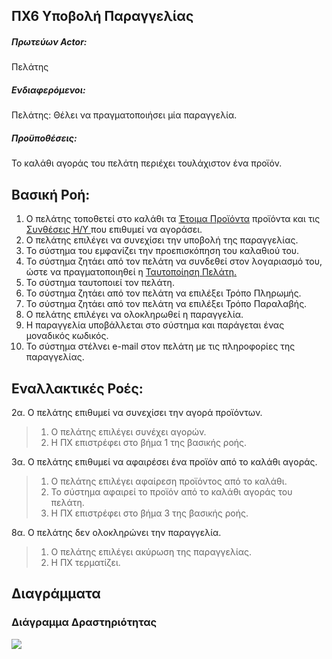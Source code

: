 ΠΧ6 Υποβολή Παραγγελίας
---

##### Πρωτεύων Actor:
Πελάτης

##### Ενδιαφερόμενοι:
Πελάτης: Θέλει να πραγματοποιήσει μία παραγγελία.

##### Προϋποθέσεις:
Το καλάθι αγοράς του πελάτη περιέχει τουλάχιστον ένα προϊόν.

## Βασική Ροή:
1. Ο πελάτης τοποθετεί στο καλάθι τα 
[<a href="https://gitlab.com/softeng-2019-20/pc-store/-/blob/master/requirements/uc3.md">Έτοιμα Προϊόντα</a>]()
προϊόντα και τις 
[<a href="https://gitlab.com/softeng-2019-20/pc-store/-/blob/master/requirements/uc4.md">Συνθέσεις Η/Υ </a>]()
που επιθυμεί να αγοράσει.
2. O πελάτης επιλέγει να συνεχίσει την υποβολή της παραγγελίας.
3. Το σύστημα του εμφανίζει την προεπισκόπηση του καλαθιού του.
4. Το σύστημα ζητάει από τον πελάτη να συνδεθεί στον λογαριασμό του, ώστε να πραγματοποιηθεί η
[<a href="https://gitlab.com/softeng-2019-20/pc-store/-/blob/master/requirements/uc2.md">Ταυτοποίηση Πελάτη. </a>]()
5. Το σύστημα ταυτοποιεί τον πελάτη.
6. Το σύστημα ζητάει από τον πελάτη να επιλέξει Τρόπο Πληρωμής.
7. Το σύστημα ζητάει από τον πελάτη να επιλέξει Τρόπο Παραλαβής.
8. Ο πελάτης επιλέγει να ολοκληρωθεί η παραγγελία.
9. Η παραγγελία υποβάλλεται στο σύστημα και παράγεται ένας μοναδικός κωδικός.
10. Το σύστημα στέλνει e-mail στον πελάτη με τις πληροφορίες της παραγγελίας.

## Εναλλακτικές Ροές:
2α. Ο πελάτης επιθυμεί να συνεχίσει την αγορά προϊόντων.
> 1. Ο πελάτης επιλέγει συνέχει αγορών.
> 2. Η ΠΧ επιστρέφει στο βήμα 1 της βασικής ροής.

3α. Ο πελάτης επιθυμεί να αφαιρέσει ένα προϊόν από το καλάθι αγοράς.
> 1. Ο πελάτης επιλέγει αφαίρεση προϊόντος από το καλάθι.
> 2. Το σύστημα αφαιρεί το προϊόν από το καλάθι αγοράς του πελάτη.
> 3. Η ΠΧ επιστρέφει στο βήμα 3 της βασικής ροής.

8α. Ο πελάτης δεν ολοκληρώνει την παραγγελία.
> 1. Ο πελάτης επιλέγει ακύρωση της παραγγελίας.
> 2. Η ΠΧ τερματίζει.

## Διαγράμματα

### Διάγραμμα Δραστηριότητας
[<img src="https://gitlab.com/softeng-2019-20/pc-store/-/raw/master/requirements/diagrams/activity-order.png">](https://gitlab.com/softeng-2019-20/pc-store/-/raw/master/requirements/diagrams/activity-order.png)
